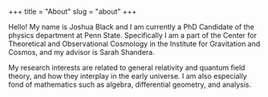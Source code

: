 +++
title = "About"
slug = "about"
+++

Hello! My name is Joshua Black and I am currently a PhD Candidate of the physics department at Penn State. Specifically I am a part of the Center for Theoretical and Observational Cosmology in the Institute for Gravitation and Cosmos, and my advisor is Sarah Shandera.

My research interests are related to general relativity and quantum field theory, and how they interplay in the early universe. I am also especially fond of mathematics such as algebra, differential geometry, and analysis.